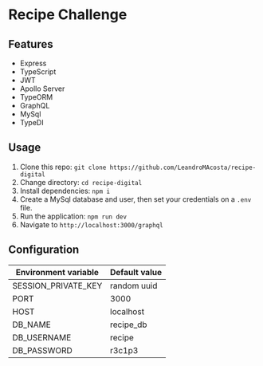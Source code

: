 # Recipe Challenge

## Features

- Express
- TypeScript
- JWT
- Apollo Server
- TypeORM
- GraphQL
- MySql
- TypeDI

## Usage

1. Clone this repo: `git clone https://github.com/LeandroMAcosta/recipe-digital`
2. Change directory: `cd recipe-digital`
3. Install dependencies: `npm i`
4. Create a MySql database and user, then set your credentials on a `.env` file.
5. Run the application: `npm run dev`
6. Navigate to `http://localhost:3000/graphql`

## Configuration

| Environment variable | Default value |
| -------------------- | ------------- |
| SESSION_PRIVATE_KEY  | random uuid   |
| PORT                 | 3000          |
| HOST                 | localhost     |
| DB_NAME              | recipe_db     |
| DB_USERNAME          | recipe        |
| DB_PASSWORD          | r3c1p3        |
